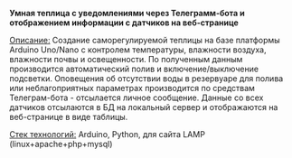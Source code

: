 <b>Умная теплица с уведомлениями через Телеграмм-бота и отображением информации с датчиков на веб-странице</b>

<ins>Описание:</ins> Создание саморегулируемой теплицы на базе платформы Arduino Uno/Nano с контролем температуры, влажности воздуха, влажности почвы и освещенности.
По полученным данным производится автоматический полив и включение/выключение подсветки.
Оповещения об отсутствии воды в резервуаре для полива или неблагоприятных параметрах производится по средствам Телеграм-бота - отсылается личное сообщение.
Данные со всех датчиков отсылаются в БД на локальный сервер и отображаются на веб-странице в виде таблицы.

<ins>Стек технологий:</ins> Arduino, Python, для сайта LAMP (linux+apache+php+mysql)
